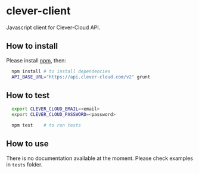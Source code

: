 clever-client
=============

Javascript client for Clever-Cloud API.

How to install
--------------

Please install [npm](https://www.npmjs.org/), then:

```sh
  npm install # to install dependencies
  API_BASE_URL="https://api.clever-cloud.com/v2" grunt
```

How to test
-----------

```sh
  export CLEVER_CLOUD_EMAIL=<email>
  export CLEVER_CLOUD_PASSWORD=<password>

  npm test    # to run tests
```

How to use
----------

There is no documentation available at the moment. Please check examples in ```tests``` folder.
